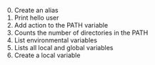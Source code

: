 0. Create an alias
1. Print hello user
2. Add action to the PATH variable
3. Counts the number of directories in the PATH
4. List environmental variables
5. Lists all local and global variables
6. Create a local variable
